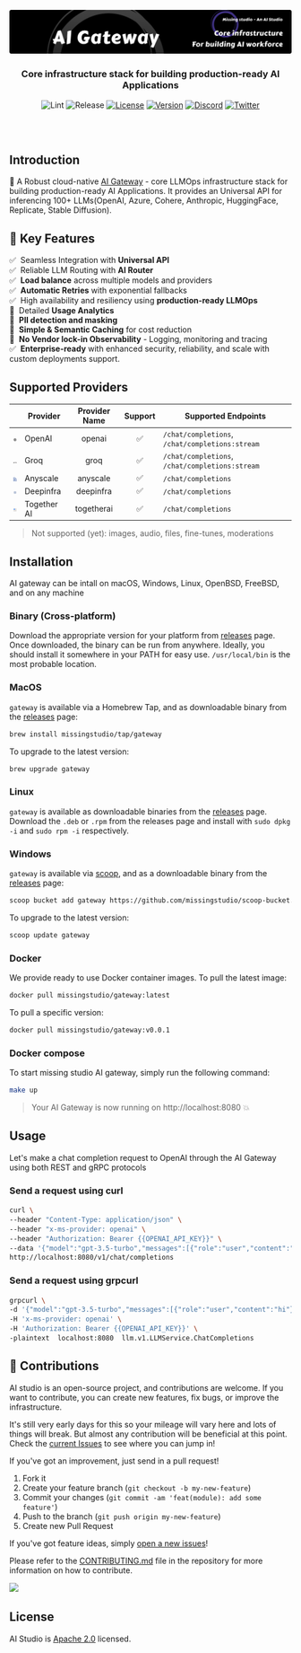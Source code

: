 ![Gateway](/.github/gateway.png)

<div align="center">

### Core infrastructure stack for building production-ready AI Applications

![Lint](https://github.com/missingstudio/gateway/actions/workflows/lint.yml/badge.svg)
![Release](https://github.com/missingstudio/gateway/actions/workflows/release.yml/badge.svg)
[![License](https://img.shields.io/github/license/missingstudio/gateway)](./LICENSE)
[![Version](https://img.shields.io/github/v/release/missingstudio/gateway?logo=semantic-release)](Version)
[![Discord](https://img.shields.io/discord/1136647481128661082)](https://discord.gg/yxV58ydzV7)
[![Twitter](https://img.shields.io/twitter/follow/_missingstudio)](https://twitter.com/_missingstudio)
</div>
<br><br>

## Introduction
🌈 A Robust cloud-native [AI Gateway](https://www.missing.studio) - core LLMOps infrastructure stack for building production-ready AI Applications. It provides an Universal API for inferencing 100+ LLMs(OpenAI, Azure, Cohere, Anthropic, HuggingFace, Replicate, Stable Diffusion).

## 🚀 Key Features

✅&nbsp; Seamless Integration with **Universal API** <br>
✅&nbsp; Reliable LLM Routing with **AI Router** <br>
✅&nbsp; **Load balance** across multiple models and providers <br>
✅&nbsp; **Automatic Retries** with exponential fallbacks <br>
✅&nbsp; High availability and resiliency using **production-ready LLMOps** <br>
🚧&nbsp; Detailed **Usage Analytics** <br>
🚧&nbsp; **PII detection and masking**<br>
🚧&nbsp; **Simple & Semantic Caching** for cost reduction <br>
🚧&nbsp; **No Vendor lock-in Observability** - Logging, monitoring and tracing <br>
✅&nbsp; **Enterprise-ready** with enhanced security, reliability, and scale with custom deployments support.

## Supported Providers
|                                               |   Provider     |   Provider Name  |   Support   |   Supported Endpoints    |
|-----------------------------------------------|----------------|    :---:         |    :---:    |--------------------------|
|<img src="assets/openai.png" width=16>         | OpenAI         |     openai       |      ✅     |  `/chat/completions`, `/chat/completions:stream`     |
|<img src="assets/groq.svg" width=16>           | Groq           |     groq         |      ✅     |  `/chat/completions`, `/chat/completions:stream`     |
|<img src="assets/anyscale.png" width=16>       | Anyscale       |    anyscale      |      ✅     |  `/chat/completions`     |
|<img src="assets/deepinfra.jpeg" width=16>     | Deepinfra      |    deepinfra     |      ✅     |  `/chat/completions`     |
|<img src="assets/togetherai.svg" width=16>     | Together AI	   |    togetherai    |      ✅     |  `/chat/completions`     |

> Not supported (yet): images, audio, files, fine-tunes, moderations


## Installation
AI gateway can be intall on macOS, Windows, Linux, OpenBSD, FreeBSD, and on any machine

### Binary (Cross-platform)

Download the appropriate version for your platform from [releases](https://github.com/missingstudio/gateway/releases) page. Once downloaded, the binary can be run from anywhere. Ideally, you should install it somewhere in your PATH for easy use. `/usr/local/bin` is the most probable location.

### MacOS

`gateway` is available via a Homebrew Tap, and as downloadable binary from the [releases](https://github.com/missingstudio/gateway/releases/latest) page:

```sh
brew install missingstudio/tap/gateway
```

To upgrade to the latest version:

```sh
brew upgrade gateway
```

### Linux

`gateway` is available as downloadable binaries from the [releases](https://github.com/missingstudio/gateway/releases/latest) page. Download the `.deb` or `.rpm` from the releases page and install with `sudo dpkg -i` and `sudo rpm -i` respectively.

### Windows

`gateway` is available via [scoop](https://scoop.sh/), and as a downloadable binary from the [releases](https://github.com/missingstudio/gateway/releases/latest) page:

```sh
scoop bucket add gateway https://github.com/missingstudio/scoop-bucket.git
```

To upgrade to the latest version:

```sh
scoop update gateway
```

### Docker

We provide ready to use Docker container images. To pull the latest image:

```sh
docker pull missingstudio/gateway:latest
```

To pull a specific version:

```sh
docker pull missingstudio/gateway:v0.0.1
```

### Docker compose

To start missing studio AI gateway, simply run the following command:

```sh
make up
```

> Your AI Gateway is now running on http://localhost:8080 💥

## Usage
Let's make a chat completion request to OpenAI through the AI Gateway using both REST and gRPC protocols

### Send a request using curl
```sh
curl \
--header "Content-Type: application/json" \
--header "x-ms-provider: openai" \
--header "Authorization: Bearer {{OPENAI_API_KEY}}" \
--data '{"model":"gpt-3.5-turbo","messages":[{"role":"user","content":"who are you?"}]}' \
http://localhost:8080/v1/chat/completions
```

### Send a request using grpcurl

```sh
grpcurl \
-d '{"model":"gpt-3.5-turbo","messages":[{"role":"user","content":"hi"}]}' \
-H 'x-ms-provider: openai' \
-H 'Authorization: Bearer {{OPENAI_API_KEY}}' \
-plaintext  localhost:8080  llm.v1.LLMService.ChatCompletions
```

## 🫶 Contributions
AI studio is an open-source project, and  contributions are welcome. If you want to contribute, you can create new features, fix bugs, or improve the infrastructure. 

It's still very early days for this so your mileage will vary here and lots of things will break. But almost any contribution will be beneficial at this point. Check the [current Issues](https://github.com/missingstudio/ai/issues) to see where you can jump in!

If you've got an improvement, just send in a pull request!

1. Fork it
2. Create your feature branch (`git checkout -b my-new-feature`)
3. Commit your changes (`git commit -am 'feat(module): add some feature'`)
4. Push to the branch (`git push origin my-new-feature`)
5. Create new Pull Request

If you've got feature ideas, simply [open a new issues](https://github.com/missingstudio/ai/issues/new)!

Please refer to the [CONTRIBUTING.md](https://github.com/missingstudio/ai/blob/main/.github/CONTRIBUTING.md) file in the repository for more information on how to contribute.

<a href="https://github.com/missingstudio/ai/graphs/contributors">
  <img src="https://contrib.rocks/image?repo=missingstudio/studio" />
</a>

## License
AI Studio is [Apache 2.0](https://github.com/missingstudio/ai/blob/main/LICENSE) licensed.